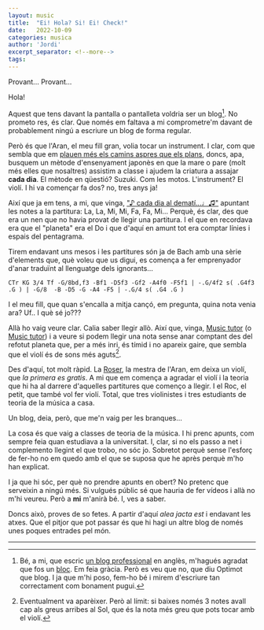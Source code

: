 ```yaml
---
layout: music
title:  "Ei! Hola? Si! Ei! Check!"
date:   2022-10-09
categories: musica
author: 'Jordi'
excerpt_separator: <!--more-->
tags:
---
```


Provant... Provant...

Hola!

Aquest que tens davant la pantalla o pantalleta voldria ser un blog[^1]. No prometo res, és clar. Que només em faltava a mi comprometre'm davant de probablement ningú a escriure un blog de forma regular.

<!--more-->

Però és que l'Aran, el meu fill gran, volia tocar un instrument. I clar, com que sembla que em [plauen més els camins aspres que els plans](https://poeteca.cat/ca/poema/3581), doncs, apa, busquem un mètode d'ensenyament japonès en que la mare o pare (molt més elles que nosaltres) assistim a classe i ajudem la criatura a assajar **cada dia**. El mètode en qüestió? Suzuki. Com les motos. L'instrument? El violí. I hi va començar fa dos? no, tres anys ja!

Així que ja em tens, a mi, que vinga, ["♪ cada dia al dematí...♩♫"](https://youtu.be/J5dKmwciwB0) apuntant les notes a la partitura: La, La, Mi, Mi, Fa, Fa, Mi... Perquè, és clar, des que era un nen que no havia provat de llegir una partitura. I el que en recordava era que el "planeta" era el Do i que d'aquí en amunt tot era comptar línies i espais del pentagrama.

Tirem endavant uns mesos i les partitures són ja de Bach amb una sèrie d'elements que, què voleu que us digui, es comença a fer emprenyador d'anar traduïnt al llenguatge dels ignorants...

```music
CTr KG 3/4 Tf -G/8bd,f3 -Bf1 -D5f3 -Gf2 -A4f0 -F5f1 | -.G/4f2 s( .G4f3 .G ) | -G/8  -B -D5 -G -A4 -F5 | -.G/4 s( .G4 .G )
```

I el meu fill, que quan s'encalla a mitja cançó, em pregunta, quina nota venia ara? Uf.. I què sé jo???

Allà ho vaig veure clar. Calia saber llegir allò. Així que, vinga, [Music tutor](https://apps.apple.com/es/app/music-tutor/id514363426) (o [Music tutor](https://play.google.com/store/apps/details?id=com.jsplash.musictutor&hl=en&gl=US)) i a veure si podem llegir una nota sense anar comptant des del refotut planeta que, per a més inri, és tímid i no apareix gaire, que sembla que el violí és de sons més aguts[^2].

Des d'aquí, tot molt ràpid. La [Roser](https://www.aulasuzukicanroget.cat/professores/), la mestra de l'Aran, em deixa un violí, que _la primera es gratis_. A mi que em comença a agradar el violí i la teoria que hi ha al darrere d'aquelles partitures que començo a llegir. I el Roc, el petit, que també vol fer violí. Total, que tres violinistes i tres estudiants de teoria de la música a casa.

Un blog, deia, però, que me'n vaig per les branques...

La cosa és que vaig a classes de teoria de la música. I hi prenc apunts, com sempre feia quan estudiava a la universitat. I, clar, si no els passo a net i complemento llegint el que trobo, no sóc jo. Sobretot perquè sense l'esforç de fer-ho no em quedo amb el que se suposa que he après perquè m'ho han explicat. 

I ja que hi sóc, per què no prendre apunts en obert? No pretenc que serveixin a ningú més. Si vulgués públic sé que hauria de fer vídeos i allà no m'hi veureu. Però a **mi** m'anirà bé. I, ves a saber.

Doncs això, proves de so fetes. A partir d'aquí _alea jacta est_ i endavant les atxes. Que el pitjor que pot passar és que hi hagi un altre blog de només unes poques entrades pel món.

---

[^1]: Bé, a mi, que escric [un blog professional](https://blog.agilogy.com) en anglès, m'hagués agradat que fos un [bloc](https://aplicacions.llengua.gencat.cat/llc/AppJava/index.html?action=Principal&method=detall&input_cercar=bloc+o+blog&numPagina=1&database=FITXES_PUB&idFont=10475&idHit=10475&tipusFont=Fitxes+de+l%27Optimot&numeroResultat=1&databases_avansada=&categories_avansada=&clickLink=detall&titol=bloc+o+blog%3F+%2F+blocaire+o+bloguer+-a%3F&tematica=Tecnologies+de+la+informaci%F3+i+la+comunicaci%F3&tipusCerca=cerca.tot). Em feia gràcia. Però es veu que no, que diu Optimot que blog. I ja que m'hi poso, fem-ho bé i mirem d'escriure tan correctament com bonament pugui.
[^2]: Eventualment va aparèixer. Però al límit: si baixes només 3 notes avall cap als greus arribes al Sol, que és la nota més greu que pots tocar amb el violí.
